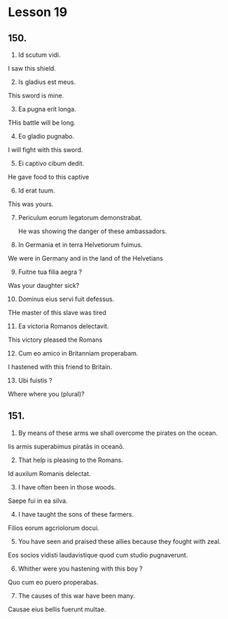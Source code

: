 # Lesson 19

## 150.

 1. Id scutum vidi. 

  I saw this shield.

 2. Is gladius est meus. 

  This sword is mine.

 3. Ea pugna erit longa. 

 THis battle will be long.

 4. Eo gladio pugnabo. 

 I will fight with this sword.

 5. Ei captivo cibum dedit. 

 He gave food to this captive

 6. Id erat tuum. 

 This was yours.

 7. Periculum eorum legatorum demonstrabat. 

	He was showing the danger of these ambassadors.

 8. In Germania et in terra Helvetiorum fuimus. 

 We were in Germany and in the land of the Helvetians

 9. Fuitne tua filia aegra ? 

 Was your daughter sick?
 
 10. Dominus eius servi fuit defessus. 

THe master of this slave was tired

 11. Ea victoria Romanos delectavit. 

This victory pleased the Romans

 12. Cum eo amico in Britanniam properabam. 

I hastened with this friend to Britain.

 13. Ubi fuistis ? 

Where where you (plural)?

## 151. 

1. By means of these arms we shall overcome the pirates on the ocean. 

Iis armis superabimus piratās in oceanō.

2. That help is pleasing to the Romans. 

Id auxilum Romanis delectat. 

3. I have often been in those woods. 

Saepe fui in ea silva.

4. I have taught the sons of these farmers. 

Filios eorum agcriolorum docui.

5. You have seen and praised these allies because they fought with zeal. 

Eos socios vidisti laudavistique quod cum studio pugnaverunt.

6. Whither were you hastening with this boy ? 

Quo cum eo puero properabas.

7. The causes of this war have been many.

Causae eius bellis fuerunt multae. 